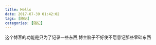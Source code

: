 ```yaml
---
title: Hello
date: 2017-07-30 01:42:02
tags: [随记]
categories: [随记]
---
```


这个博客的功能是<!--more-->只为了记录一些东西,博主脑子不好使不愿意记那些零碎东西